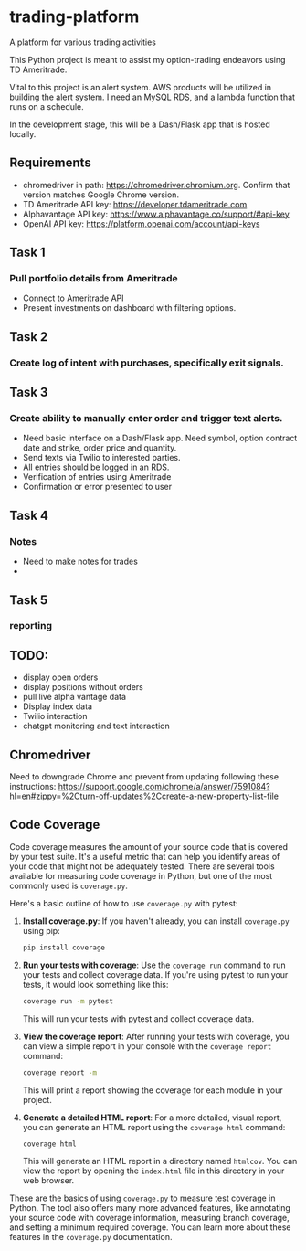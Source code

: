 # trading-platform
A platform for various trading activities

This Python project is meant to assist my option-trading endeavors using TD Ameritrade. 

Vital to this project is an alert system. AWS products will be utilized in building the alert system. I need an 
MySQL RDS, and a lambda function that runs on a schedule.

In the development stage, this will be a Dash/Flask app that is hosted locally.

## Requirements
* chromedriver in path: https://chromedriver.chromium.org. Confirm that version matches Google Chrome version.
* TD Ameritrade API key: https://developer.tdameritrade.com
* Alphavantage API key: https://www.alphavantage.co/support/#api-key
* OpenAI API key: https://platform.openai.com/account/api-keys

## Task 1
### Pull portfolio details from Ameritrade
* Connect to Ameritrade API
* Present investments on dashboard with filtering options.

## Task 2
### Create log of intent with purchases, specifically exit signals.

## Task 3
### Create ability to manually enter order and trigger text alerts.
* Need basic interface on a Dash/Flask app. Need symbol, option contract date and strike, order price and quantity.
* Send texts via Twilio to interested parties.
* All entries should be logged in an RDS.
* Verification of entries using Ameritrade
* Confirmation or error presented to user

## Task 4
### Notes
* Need to make notes for trades
* 

## Task 5
### reporting

## TODO:
* display open orders
* display positions without orders
* pull live alpha vantage data
* Display index data
* Twilio interaction
* chatgpt monitoring and text interaction

## Chromedriver 
Need to downgrade Chrome and prevent from updating following these instructions: https://support.google.com/chrome/a/answer/7591084?hl=en#zippy=%2Cturn-off-updates%2Ccreate-a-new-property-list-file


## Code Coverage

Code coverage measures the amount of your source code that is covered by your test suite. It's a useful metric that can help you identify areas of your code that might not be adequately tested. There are several tools available for measuring code coverage in Python, but one of the most commonly used is `coverage.py`.

Here's a basic outline of how to use `coverage.py` with pytest:

1. **Install coverage.py**: If you haven't already, you can install `coverage.py` using pip:

   ```bash
   pip install coverage
   ```
   
2. **Run your tests with coverage**: Use the `coverage run` command to run your tests and collect coverage data. If you're using pytest to run your tests, it would look something like this:

   ```bash
   coverage run -m pytest
   ```
   
   This will run your tests with pytest and collect coverage data.

3. **View the coverage report**: After running your tests with coverage, you can view a simple report in your console with the `coverage report` command:

   ```bash
   coverage report -m
   ```
   
   This will print a report showing the coverage for each module in your project.

4. **Generate a detailed HTML report**: For a more detailed, visual report, you can generate an HTML report using the `coverage html` command:

   ```bash
   coverage html
   ```
   
   This will generate an HTML report in a directory named `htmlcov`. You can view the report by opening the `index.html` file in this directory in your web browser.

These are the basics of using `coverage.py` to measure test coverage in Python. The tool also offers many more advanced features, like annotating your source code with coverage information, measuring branch coverage, and setting a minimum required coverage. You can learn more about these features in the `coverage.py` documentation.